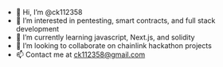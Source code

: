 - 👋 Hi, I’m @ck112358
- 👀 I’m interested in pentesting, smart contracts, and full stack development
- 🌱 I’m currently learning javascript, Next.js, and solidity
- 💞️ I’m looking to collaborate on chainlink hackathon projects
- 📫 Contact me at ck112358@gmail.com

<!---
ck112358/ck112358 is a ✨ special ✨ repository because its `README.md` (this file) appears on your GitHub profile.
You can click the Preview link to take a look at your changes.
--->
